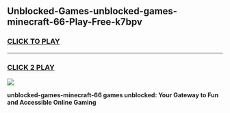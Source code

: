 
## Unblocked-Games-unblocked-games-minecraft-66-Play-Free-k7bpv
<h3>
<a href="https://premium76.site?title=unblocked-games-minecraft-66&ref=20A">CLICK TO PLAY</a></h3>
<hr>

<h3>
<a href="https://premium76.site?title=unblocked-games-minecraft-66&ref=20A">CLICK 2 PLAY</a>
  
</h3>

<a href="https://premium76.site?title=unblocked-games-minecraft-66&ref=20A"><img src="https://clearcache.store/games.png"></a>


**unblocked-games-minecraft-66 games unblocked: Your Gateway to Fun and Accessible Online Gaming**
